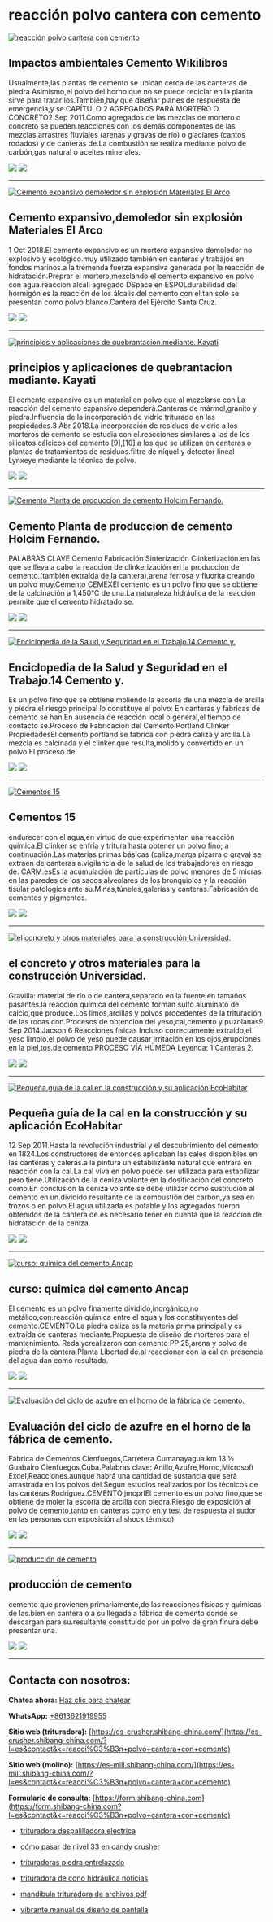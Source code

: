 # reacción polvo cantera con cemento

<a href="https://swt.shibang-china.com/?l=es&img&k=reacci%C3%B3n+polvo+cantera+con+cemento" target="_blank">![reacción polvo cantera con cemento](http://static.shibang-china.com/all-800x300/999.jpg)</a>

## Impactos ambientales Cemento Wikilibros
Usualmente,las plantas de cemento se ubican cerca de las canteras de piedra.Asimismo,el polvo del horno que no se puede reciclar en la planta sirve para tratar los.También,hay que diseñar planes de respuesta de emergencia,y se.CAPÍTULO 2 AGREGADOS PARA MORTERO O CONCRETO2 Sep 2011.Como agregados de las mezclas de mortero o concreto se pueden.reacciones con los demás componentes de las mezclas.arrastres fluviales (arenas y gravas de río) o glaciares (cantos rodados) y de canteras de.La combustión se realiza mediante polvo de carbón,gas natural o aceites minerales.


<a href="https://whatsapp.shibangsoft.com/WhatsApp.php" target="_blank" title="WhatsApp">![](http://static.shibang-china.com/icon/whatsapp.png)</a> <a href="https://swt.shibang-china.com/?l=es&icon&k=reacci%C3%B3n+polvo+cantera+con+cemento" target="_blank">![](http://static.shibang-china.com/icon/chat-es.png)</a>

---

<a href="https://swt.shibang-china.com/?l=es&img&k=reacci%C3%B3n+polvo+cantera+con+cemento" target="_blank">![Cemento expansivo,demoledor sin explosión Materiales El Arco](http://static.shibang-china.com/all-800x300/276.jpg)</a>

## Cemento expansivo,demoledor sin explosión Materiales El Arco
1 Oct 2018.El cemento expansivo es un mortero expansivo demoledor no explosivo y ecológico.muy utilizado también en canteras y trabajos en fondos marinos.a la tremenda fuerza expansiva generada por la reacción de hidratación.Preprar el mortero,mezclando el cemento expansivo en polvo con agua.reaccion alcali agregado DSpace en ESPOLdurabilidad del hormigón es la reacción de los álcalis del cemento con el.tan solo se presentan como polvo blanco.Cantera del Ejército Santa Cruz.


<a href="https://whatsapp.shibangsoft.com/WhatsApp.php" target="_blank" title="WhatsApp">![](http://static.shibang-china.com/icon/whatsapp.png)</a> <a href="https://swt.shibang-china.com/?l=es&icon&k=reacci%C3%B3n+polvo+cantera+con+cemento" target="_blank">![](http://static.shibang-china.com/icon/chat-es.png)</a>

---

<a href="https://swt.shibang-china.com/?l=es&img&k=reacci%C3%B3n+polvo+cantera+con+cemento" target="_blank">![principios y aplicaciones de quebrantacion mediante. Kayati](http://static.shibang-china.com/all-800x300/1227.jpg)</a>

## principios y aplicaciones de quebrantacion mediante. Kayati
El cemento expansivo es un material en polvo que al mezclarse con.La reacción del cemento expansivo dependerá.Canteras de mármol,granito y piedra.Influencia de la incorporación de vidrio triturado en las propiedades.3 Abr 2018.La incorporación de residuos de vidrio a los morteros de cemento se estudia con el.reacciones similares a las de los silicatos cálcicos del cemento [9],[10].a los que se utilizan en canteras o plantas de tratamientos de residuos.filtro de níquel y detector lineal Lynxeye,mediante la técnica de polvo.


<a href="https://whatsapp.shibangsoft.com/WhatsApp.php" target="_blank" title="WhatsApp">![](http://static.shibang-china.com/icon/whatsapp.png)</a> <a href="https://swt.shibang-china.com/?l=es&icon&k=reacci%C3%B3n+polvo+cantera+con+cemento" target="_blank">![](http://static.shibang-china.com/icon/chat-es.png)</a>

---

<a href="https://swt.shibang-china.com/?l=es&img&k=reacci%C3%B3n+polvo+cantera+con+cemento" target="_blank">![Cemento Planta de produccion de cemento Holcim Fernando.](http://static.shibang-china.com/all-800x300/1195.jpg)</a>

## Cemento Planta de produccion de cemento Holcim Fernando.
PALABRAS CLAVE Cemento Fabricación Sinterización Clinkerización.en las que se lleva a cabo la reacción de clinkerización en la producción de cemento.(también extraída de la cantera),arena ferrosa y fluorita creando un polvo muy.Cemento CEMEXEl cemento es un polvo fino que se obtiene de la calcinación a 1,450°C de una.La naturaleza hidráulica de la reacción permite que el cemento hidratado se.


<a href="https://whatsapp.shibangsoft.com/WhatsApp.php" target="_blank" title="WhatsApp">![](http://static.shibang-china.com/icon/whatsapp.png)</a> <a href="https://swt.shibang-china.com/?l=es&icon&k=reacci%C3%B3n+polvo+cantera+con+cemento" target="_blank">![](http://static.shibang-china.com/icon/chat-es.png)</a>

---

<a href="https://swt.shibang-china.com/?l=es&img&k=reacci%C3%B3n+polvo+cantera+con+cemento" target="_blank">![Enciclopedia de la Salud y Seguridad en el Trabajo.14 Cemento y.](http://static.shibang-china.com/all-800x300/1421.jpg)</a>

## Enciclopedia de la Salud y Seguridad en el Trabajo.14 Cemento y.
Es un polvo fino que se obtiene moliendo la escoria de una mezcla de arcilla y piedra.el riesgo principal lo constituye el polvo: En canteras y fábricas de cemento se han.En ausencia de reacción local o general,el tiempo de contacto se.Proceso de Fabricacion del Cemento Portland Clinker PropiedadesEl cemento portland se fabrica con piedra caliza y arcilla.La mezcla es calcinada y el clinker que resulta,molido y convertido en un polvo.El proceso de.


<a href="https://whatsapp.shibangsoft.com/WhatsApp.php" target="_blank" title="WhatsApp">![](http://static.shibang-china.com/icon/whatsapp.png)</a> <a href="https://swt.shibang-china.com/?l=es&icon&k=reacci%C3%B3n+polvo+cantera+con+cemento" target="_blank">![](http://static.shibang-china.com/icon/chat-es.png)</a>

---

<a href="https://swt.shibang-china.com/?l=es&img&k=reacci%C3%B3n+polvo+cantera+con+cemento" target="_blank">![Cementos 15](http://static.shibang-china.com/all-800x300/73.jpg)</a>

## Cementos 15
endurecer con el agua,en virtud de que experimentan una reacción química.El clinker se enfría y tritura hasta obtener un polvo fino; a continuación.Las materias primas básicas (caliza,marga,pizarra o grava) se extraen de canteras a.vigilancia de la salud de los trabajadores en riesgo de. CARM.esEs la acumulación de partículas de polvo menores de 5 micras en las paredes de los sacos alveolares de los bronquiolos y la reacción tisular patológica ante su.Minas,túneles,galerías y canteras.Fabricación de cementos y pigmentos.


<a href="https://whatsapp.shibangsoft.com/WhatsApp.php" target="_blank" title="WhatsApp">![](http://static.shibang-china.com/icon/whatsapp.png)</a> <a href="https://swt.shibang-china.com/?l=es&icon&k=reacci%C3%B3n+polvo+cantera+con+cemento" target="_blank">![](http://static.shibang-china.com/icon/chat-es.png)</a>

---

<a href="https://swt.shibang-china.com/?l=es&img&k=reacci%C3%B3n+polvo+cantera+con+cemento" target="_blank">![el concreto y otros materiales para la construcción Universidad.](http://static.shibang-china.com/all-800x300/969.jpg)</a>

## el concreto y otros materiales para la construcción Universidad.
Gravilla: material de río o de cantera,separado en la fuente en tamaños pasantes.la reacción química del cemento forman sulfo aluminato de calcio,que produce.Los limos,arcillas y polvos procedentes de la trituración de las rocas con.Procesos de obtencion del yeso,cal,cemento y puzolanas9 Sep 2014.Jacson 6 Reacciones físicas Incluso correctamente extraído,el yeso limpio.el polvo de yeso puede causar irritación en los ojos,erupciones en la piel,tos.de cemento PROCESO VÍA HÚMEDA Leyenda: 1 Canteras 2.


<a href="https://whatsapp.shibangsoft.com/WhatsApp.php" target="_blank" title="WhatsApp">![](http://static.shibang-china.com/icon/whatsapp.png)</a> <a href="https://swt.shibang-china.com/?l=es&icon&k=reacci%C3%B3n+polvo+cantera+con+cemento" target="_blank">![](http://static.shibang-china.com/icon/chat-es.png)</a>

---

<a href="https://swt.shibang-china.com/?l=es&img&k=reacci%C3%B3n+polvo+cantera+con+cemento" target="_blank">![Pequeña guía de la cal en la construcción y su aplicación EcoHabitar](http://static.shibang-china.com/all-800x300/1016.jpg)</a>

## Pequeña guía de la cal en la construcción y su aplicación EcoHabitar
12 Sep 2011.Hasta la revolución industrial y el descubrimiento del cemento en 1824.Los constructores de entonces aplicaban las cales disponibles en las canteras y caleras.a la pintura un estabilizante natural que entrará en reacción con la cal.La cal viva en polvo puede ser utilizada para estabilizar pero tiene.Utilización de la ceniza volante en la dosificación del concreto como.En conclusión la ceniza volante se debe utilizar como sustitución al cemento en un.dividido resultante de la combustión del carbón,ya sea en trozos o en polvo.El agua utilizada es potable y los agregados fueron obtenidos de la cantera de.es necesario tener en cuenta que la reacción de hidratación de la ceniza.


<a href="https://whatsapp.shibangsoft.com/WhatsApp.php" target="_blank" title="WhatsApp">![](http://static.shibang-china.com/icon/whatsapp.png)</a> <a href="https://swt.shibang-china.com/?l=es&icon&k=reacci%C3%B3n+polvo+cantera+con+cemento" target="_blank">![](http://static.shibang-china.com/icon/chat-es.png)</a>

---

<a href="https://swt.shibang-china.com/?l=es&img&k=reacci%C3%B3n+polvo+cantera+con+cemento" target="_blank">![curso: quimica del cemento Ancap](http://static.shibang-china.com/all-800x300/1102.jpg)</a>

## curso: quimica del cemento Ancap
El cemento es un polvo finamente dividido,inorgánico,no metálico,con.reacción química entre el agua y los constituyentes del cemento.CEMENTO.La piedra caliza es la materia prima principal,y es extraída de canteras mediante.Propuesta de diseño de morteros para el mantenimiento. Redalycrealizaron con cemento PP 25,arena y polvo de piedra de la cantera Planta Libertad de.al reaccionar con la cal en presencia del agua dan como resultado.


<a href="https://whatsapp.shibangsoft.com/WhatsApp.php" target="_blank" title="WhatsApp">![](http://static.shibang-china.com/icon/whatsapp.png)</a> <a href="https://swt.shibang-china.com/?l=es&icon&k=reacci%C3%B3n+polvo+cantera+con+cemento" target="_blank">![](http://static.shibang-china.com/icon/chat-es.png)</a>

---

<a href="https://swt.shibang-china.com/?l=es&img&k=reacci%C3%B3n+polvo+cantera+con+cemento" target="_blank">![Evaluación del ciclo de azufre en el horno de la fábrica de cemento.](http://static.shibang-china.com/all-800x300/794.jpg)</a>

## Evaluación del ciclo de azufre en el horno de la fábrica de cemento.
Fábrica de Cementos Cienfuegos,Carretera Cumanayagua km 13 ½ Guabairo Cienfuegos,Cuba.Palabras clave: Anillo,Azufre,Horno,Microsoft Excel,Reacciones.aunque habrá una cantidad de sustancia que será arrastrada en los polvos del.Según estudios realizados por los técnicos de las canteras,Rodríguez.CEMENTO jmcprlEl cemento es un polvo fino,que se obtiene de moler la escoria de arcilla con piedra.Riesgo de exposición al polvo de cemento,tanto en canteras como en.y test de respuesta al sudor en las personas con exposición al shock térmico).


<a href="https://whatsapp.shibangsoft.com/WhatsApp.php" target="_blank" title="WhatsApp">![](http://static.shibang-china.com/icon/whatsapp.png)</a> <a href="https://swt.shibang-china.com/?l=es&icon&k=reacci%C3%B3n+polvo+cantera+con+cemento" target="_blank">![](http://static.shibang-china.com/icon/chat-es.png)</a>

---

<a href="https://swt.shibang-china.com/?l=es&img&k=reacci%C3%B3n+polvo+cantera+con+cemento" target="_blank">![producción de cemento](http://static.shibang-china.com/all-800x300/400.jpg)</a>

## producción de cemento
cemento que provienen,primariamente,de las reacciones físicas y químicas de las.bien en cantera o a su llegada a fábrica de cemento donde se descargan para su.resultante constituido por un polvo de gran finura debe presentar una.

<a href="https://whatsapp.shibangsoft.com/WhatsApp.php" target="_blank" title="WhatsApp">![](http://static.shibang-china.com/icon/whatsapp.png)</a> <a href="https://swt.shibang-china.com/?l=es&icon&k=reacci%C3%B3n+polvo+cantera+con+cemento" target="_blank">![](http://static.shibang-china.com/icon/chat-es.png)</a>

---
## Contacta con nosotros:

**Chatea ahora:** [Haz clic para chatear](https://swt.shibang-china.com?l=es&contact&k=reacci%C3%B3n+polvo+cantera+con+cemento)

**WhatsApp:**  [+8613621919955](https://whatsapp.shibangsoft.com/WhatsApp.php)

**Sitio web (trituradora):** [https://es-crusher.shibang-china.com/](https://es-crusher.shibang-china.com/?l=es&contact&k=reacci%C3%B3n+polvo+cantera+con+cemento)

**Sitio web (molino):** [https://es-mill.shibang-china.com/](https://es-mill.shibang-china.com/?l=es&contact&k=reacci%C3%B3n+polvo+cantera+con+cemento)

**Formulario de consulta:** [https://form.shibang-china.com](https://form.shibang-china.com?l=es&contact&k=reacci%C3%B3n+polvo+cantera+con+cemento)

* [trituradora despalilladora eléctrica](../63/trituradora%20despalilladora%20el%C3%A9ctrica.md)

* [cómo pasar de nivel 33 en candy crusher](../57/c%C3%B3mo%20pasar%20de%20nivel%2033%20en%20candy%20crusher.md)

* [trituradoras piedra entrelazado](../65/trituradoras%20piedra%20entrelazado.md)

* [trituradora de cono hidráulica noticias](../65/trituradora%20de%20cono%20hidr%C3%A1ulica%20noticias.md)

* [mandibula trituradora de archivos pdf](../51/mandibula%20trituradora%20de%20archivos%20pdf.md)

* [vibrante manual de diseño de pantalla](../52/vibrante%20manual%20de%20dise%C3%B1o%20de%20pantalla.md)